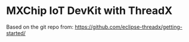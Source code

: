 # MXChip IoT DevKit with ThreadX

Based on the git repo from: https://github.com/eclipse-threadx/getting-started/